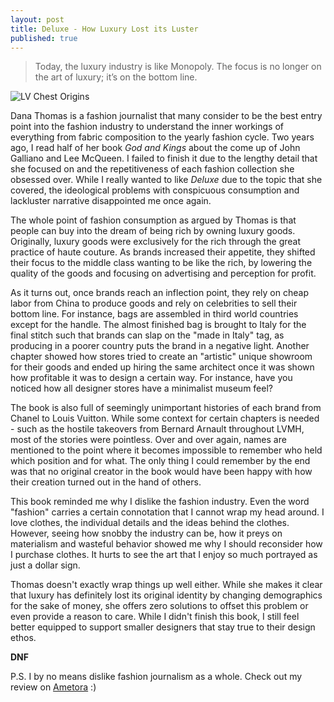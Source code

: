 ```yaml
---
layout: post
title: Deluxe - How Luxury Lost its Luster
published: true
---
```


> Today, the luxury industry is like Monopoly. The focus is no longer on the art of luxury; it’s on the bottom line.

![LV Chest Origins](https://www.louisvuitton.com/content/dam/lv/online/stories/maison/U_Ma_Legendary_History.html/jcr:content/assets/01-legendary/01-legendary-landscape-1-1600w.jpg)

Dana Thomas is a fashion journalist that many consider to be the best entry point into the fashion industry to understand the inner workings of everything from fabric composition to the yearly fashion cycle. Two years ago, I read half of her book _God and Kings_ about the come up of John Galliano and Lee McQueen. I failed to finish it due to the lengthy detail that she focused on and the repetitiveness of each fashion collection she obsessed over. While I really wanted to like _Deluxe_ due to the topic that she covered, the ideological problems with conspicuous consumption and lackluster narrative disappointed me once again.

The whole point of fashion consumption as argued by Thomas is that people can buy into the dream of being rich by owning luxury goods. Originally, luxury goods were exclusively for the rich through the great practice of haute couture. As brands increased their appetite, they shifted their focus to the middle class wanting to be like the rich, by lowering the quality of the goods and focusing on advertising and perception for profit. 

As it turns out, once brands reach an inflection point, they rely on cheap labor from China to produce goods and rely on celebrities to sell their bottom line. For instance, bags are assembled in third world countries except for the handle. The almost finished bag is brought to Italy for the final stitch such that brands can slap on the "made in Italy" tag, as producing in a poorer country puts the brand in a negative light. Another chapter showed how stores tried to create an "artistic" unique showroom for their goods and ended up hiring the same architect once it was shown how profitable it was to design a certain way. For instance, have you noticed how all designer stores have a minimalist museum feel?

The book is also full of seemingly unimportant histories of each brand from Chanel to Louis Vuitton. While some context for certain chapters is needed - such as the hostile takeovers from Bernard Arnault throughout LVMH, most of the stories were pointless. Over and over again, names are mentioned to the point where it becomes impossible to remember who held which position and for what. The only thing I could remember by the end was that no original creator in the book would have been happy with how their creation turned out in the hand of others.

This book reminded me why I dislike the fashion industry. Even the word "fashion" carries a certain connotation that I cannot wrap my head around. I love clothes, the individual details and the ideas behind the clothes. However, seeing how snobby the industry can be, how it preys on materialism and wasteful behavior showed me why I should reconsider how I purchase clothes. It hurts to see the art that I enjoy so much portrayed as just a dollar sign.

Thomas doesn't exactly wrap things up well either. While she makes it clear that luxury has definitely lost its original identity by changing demographics for the sake of money, she offers zero solutions to offset this problem or even provide a reason to care. While I didn't finish this book, I still feel better equipped to support smaller designers that stay true to their design ethos.

**DNF**

P.S. I by no means dislike fashion journalism as a whole. Check out my review on [Ametora](https://jinsung-kim.github.io/ametora/) :)
